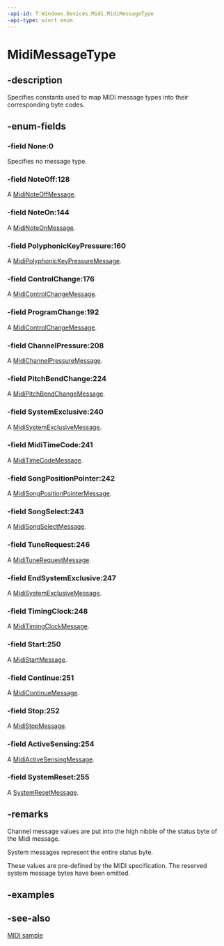 ```yaml
---
-api-id: T:Windows.Devices.Midi.MidiMessageType
-api-type: winrt enum
---
```


<!-- Enumeration syntax
public enum Windows.Devices.Midi.MidiMessageType : int
-->

# MidiMessageType

## -description
Specifies constants used to map MIDI message types into their corresponding byte codes.

## -enum-fields
### -field None:0
Specifies no message type.

### -field NoteOff:128
A [MidiNoteOffMessage](midinoteoffmessage.md).

### -field NoteOn:144
A [MidiNoteOnMessage](midinoteonmessage.md).

### -field PolyphonicKeyPressure:160
A [MidiPolyphonicKeyPressureMessage](midipolyphonickeypressuremessage.md).

### -field ControlChange:176
A [MidiControlChangeMessage](midicontrolchangemessage.md).

### -field ProgramChange:192
A [MidiControlChangeMessage](midicontrolchangemessage.md).

### -field ChannelPressure:208
A [MidiChannelPressureMessage](midichannelpressuremessage.md).

### -field PitchBendChange:224
A [MidiPitchBendChangeMessage](midipitchbendchangemessage.md).

### -field SystemExclusive:240
A [MidiSystemExclusiveMessage](midisystemexclusivemessage.md).

### -field MidiTimeCode:241
A [MidiTimeCodeMessage](miditimecodemessage.md).

### -field SongPositionPointer:242
A [MidiSongPositionPointerMessage](midisongpositionpointermessage.md).

### -field SongSelect:243
A [MidiSongSelectMessage](midisongselectmessage.md).

### -field TuneRequest:246
A [MidiTuneRequestMessage](miditunerequestmessage.md).

### -field EndSystemExclusive:247
A [MidiSystemExclusiveMessage](midisystemexclusivemessage.md).

### -field TimingClock:248
A [MidiTimingClockMessage](miditimingclockmessage.md).

### -field Start:250
A [MidiStartMessage](midistartmessage.md).

### -field Continue:251
A [MidiContinueMessage](midicontinuemessage.md).

### -field Stop:252
A [MidiStopMessage](midistopmessage.md).

### -field ActiveSensing:254
A [MidiActiveSensingMessage](midiactivesensingmessage.md).

### -field SystemReset:255
A [SystemResetMessage](midisystemresetmessage.md).

## -remarks
Channel message values are put into the high nibble of the status byte of the Midi message.

System messages represent the entire status byte.

These values are pre-defined by the MIDI specification. The reserved system message bytes have been omitted.

## -examples

## -see-also

[MIDI sample](https://github.com/Microsoft/Windows-universal-samples/tree/master/Samples/MIDI)

